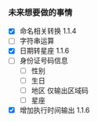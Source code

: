 ### 未来想要做的事情

- [x] 命名相关转换 1.1.4
- [ ] 字符串运算
- [x] 日期转星座 1.1.6
- [ ] 身份证号码信息
  - [ ] 性别
  - [ ] 生日
  - [ ] 地区  仅输出区域码
  - [ ] 星座
- [x] 增加执行时间输出 1.1.6